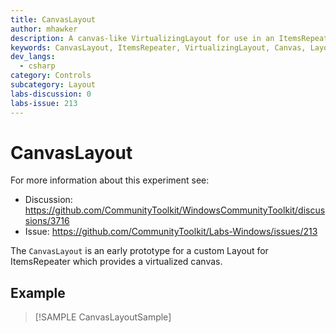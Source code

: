 ```yaml
---
title: CanvasLayout
author: mhawker
description: A canvas-like VirtualizingLayout for use in an ItemsRepeater
keywords: CanvasLayout, ItemsRepeater, VirtualizingLayout, Canvas, Layout, Panel, Arrange
dev_langs:
  - csharp
category: Controls
subcategory: Layout
labs-discussion: 0
labs-issue: 213
---
```


# CanvasLayout

For more information about this experiment see:

- Discussion: https://github.com/CommunityToolkit/WindowsCommunityToolkit/discussions/3716
- Issue: https://github.com/CommunityToolkit/Labs-Windows/issues/213

The `CanvasLayout` is an early prototype for a custom Layout for ItemsRepeater which provides a virtualized canvas.

## Example

> [!SAMPLE CanvasLayoutSample]
